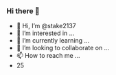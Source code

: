 ### Hi there 👋
- 👋 Hi, I’m @stake2137
- 👀 I’m interested in ...
- 🌱 I’m currently learning ...
- 💞️ I’m looking to collaborate on ...
- 📫 How to reach me ...
- 25
<!--
**Themanhdh/themanhdh** is a ✨ _special_ ✨ repository because its `README.md` (this file) appears on your GitHub profile.


